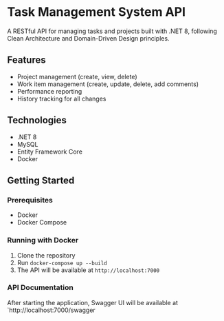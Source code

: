# Task Management System API

A RESTful API for managing tasks and projects built with .NET 8, following Clean Architecture and Domain-Driven Design principles.

## Features

- Project management (create, view, delete)
- Work item management (create, update, delete, add comments)
- Performance reporting
- History tracking for all changes

## Technologies

- .NET 8
- MySQL
- Entity Framework Core
- Docker

## Getting Started

### Prerequisites

- Docker
- Docker Compose

### Running with Docker

1. Clone the repository
2. Run `docker-compose up --build`
3. The API will be available at `http://localhost:7000`

### API Documentation

After starting the application, Swagger UI will be available at `http://localhost:7000/swagger